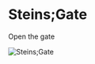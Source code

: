 # Steins;Gate
Open the gate


![Steins;Gate](https://github.com/Ozzy-P/Steins-Gate/blob/main/SG.png?raw=true)
